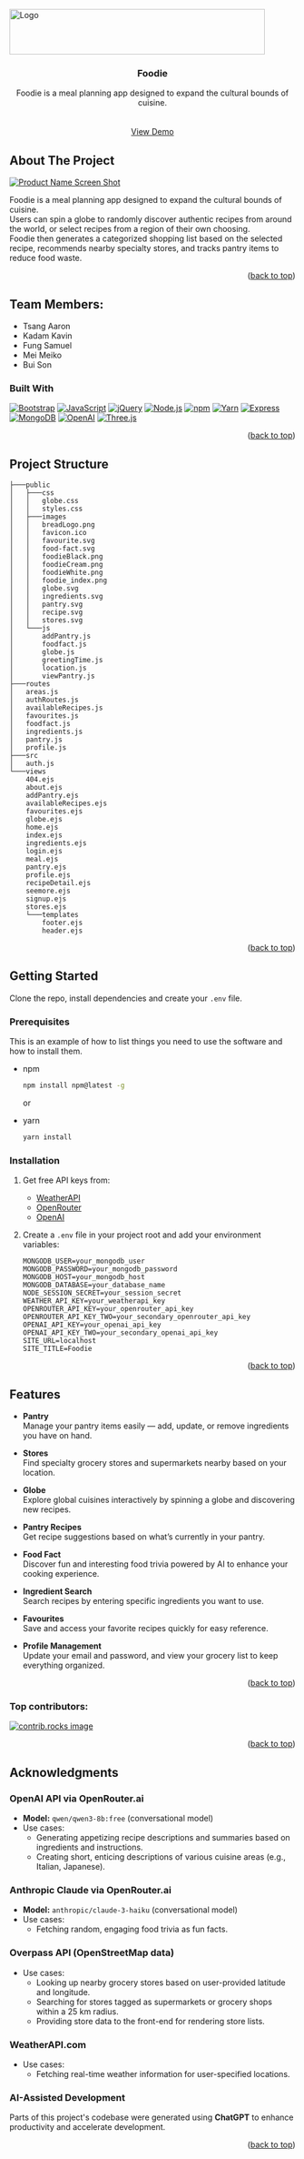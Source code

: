 
<!-- PROJECT SHIELDS -->
<!--
*** I'm using markdown "reference style" links for readability.
*** Reference links are enclosed in brackets [ ] instead of parentheses ( ).
*** See the bottom of this document for the declaration of the reference variables
*** for contributors-url, forks-url, etc. This is an optional, concise syntax you may use.
*** https://www.markdownguide.org/basic-syntax/#reference-style-links
-->

<!-- PROJECT LOGO -->
<br />
<div>
  <a href="https://github.com/sonboiii/2800-202510-BBY18">
    <img src="public/images/foodieWhite.png" alt="Logo" width="450" height="80">
  </a>

<h3 align="center">Foodie</h3>

  <p align="center">
    Foodie is a meal planning app designed to expand the cultural bounds of cuisine. 
    <br />
    <br />
    <br />
    <a href="https://foodie-0fu4.onrender.com">View Demo</a>
  </p>
</div>


<!-- ABOUT THE PROJECT -->
## About The Project

[![Product Name Screen Shot][product-screenshot]](https://foodie-0fu4.onrender.com)

Foodie is a meal planning app designed to expand the cultural bounds of cuisine.   
Users can spin a globe to randomly discover authentic recipes from around the world, or select recipes from a region of their own choosing.   
Foodie then generates a categorized shopping list based on the selected recipe, recommends nearby specialty stores, and tracks pantry items to reduce food waste.  

<p align="right">(<a href="#readme-top">back to top</a>)</p>

## Team Members:
- Tsang	Aaron
- Kadam	Kavin
- Fung Samuel
- Mei Meiko
- Bui Son

### Built With


[![Bootstrap][Bootstrap.com]][Bootstrap-url] [![JavaScript][JavaScript.com]][JS-url] [![jQuery][JQuery.com]][JQuery-url]
[![Node.js][nodejs.org]][node-url] [![npm][npmjs.com]][npm-url] [![Yarn][yarnpkg.com]][yarn-url]
[![Express][expressjs.com]][express-url] [![MongoDB][mongodb.com]][mongo-url]
[![OpenAI][openai.com]][openai-url] [![Three.js][threejs.org]][three-url]

<p align="right">(<a href="#readme-top">back to top</a>)</p>


<!-- PROJECT STRUCTURE -->
## Project Structure
```
├───public
│   ├───css
│   │   globe.css
│   │   styles.css
│   ├───images
│   │   breadLogo.png
│   │   favicon.ico
│   │   favourite.svg
│   │   food-fact.svg
│   │   foodieBlack.png
│   │   foodieCream.png
│   │   foodieWhite.png
│   │   foodie_index.png
│   │   globe.svg
│   │   ingredients.svg
│   │   pantry.svg
│   │   recipe.svg
│   │   stores.svg
│   └───js
│       addPantry.js
│       foodfact.js
│       globe.js
│       greetingTime.js
│       location.js
│       viewPantry.js
├───routes
│   areas.js
│   authRoutes.js
│   availableRecipes.js
│   favourites.js
│   foodfact.js
│   ingredients.js
│   pantry.js
│   profile.js
├───src
│   auth.js
└───views
    404.ejs
    about.ejs
    addPantry.ejs
    availableRecipes.ejs
    favourites.ejs
    globe.ejs
    home.ejs
    index.ejs
    ingredients.ejs
    login.ejs
    meal.ejs
    pantry.ejs
    profile.ejs
    recipeDetail.ejs
    seemore.ejs
    signup.ejs
    stores.ejs
    └───templates
        footer.ejs
        header.ejs
```

<p align="right">(<a href="#readme-top">back to top</a>)</p>


<!-- GETTING STARTED -->
## Getting Started

Clone the repo, install dependencies and create your `.env` file.

### Prerequisites

This is an example of how to list things you need to use the software and how to install them.
* npm
  ```sh
  npm install npm@latest -g
  ```
  or  
  
* yarn
  ```sh
  yarn install
   ```

### Installation

1. Get free API keys from:
   - [WeatherAPI](https://www.weatherapi.com/)
   - [OpenRouter](https://openrouter.ai/)
   - [OpenAI](https://platform.openai.com/)

2. Create a `.env` file in your project root and add your environment variables:
   ```env
   MONGODB_USER=your_mongodb_user
   MONGODB_PASSWORD=your_mongodb_password
   MONGODB_HOST=your_mongodb_host
   MONGODB_DATABASE=your_database_name
   NODE_SESSION_SECRET=your_session_secret
   WEATHER_API_KEY=your_weatherapi_key
   OPENROUTER_API_KEY=your_openrouter_api_key
   OPENROUTER_API_KEY_TWO=your_secondary_openrouter_api_key
   OPENAI_API_KEY=your_openai_api_key
   OPENAI_API_KEY_TWO=your_secondary_openai_api_key
   SITE_URL=localhost
   SITE_TITLE=Foodie
   ```
<p align="right">(<a href="#readme-top">back to top</a>)</p>


<!-- Features -->
## Features

- **Pantry**  
  Manage your pantry items easily — add, update, or remove ingredients you have on hand.

- **Stores**  
  Find specialty grocery stores and supermarkets nearby based on your location.

- **Globe**  
  Explore global cuisines interactively by spinning a globe and discovering new recipes.

- **Pantry Recipes**  
  Get recipe suggestions based on what’s currently in your pantry.

- **Food Fact**  
  Discover fun and interesting food trivia powered by AI to enhance your cooking experience.

- **Ingredient Search**  
  Search recipes by entering specific ingredients you want to use.

- **Favourites**  
  Save and access your favorite recipes quickly for easy reference.

- **Profile Management**  
  Update your email and password, and view your grocery list to keep everything organized.

<p align="right">(<a href="#readme-top">back to top</a>)</p>


<!-- TOP CONTRIBUTORS -->
### Top contributors:

<a href="https://github.com/sonboiii/2800-202510-BBY18/graphs/contributors">
  <img src="https://contrib.rocks/image?repo=sonboiii/2800-202510-BBY18" alt="contrib.rocks image" />
</a>

<p align="right">(<a href="#readme-top">back to top</a>)</p>


<!-- ACKNOWLEDGMENTS -->
## Acknowledgments

### OpenAI API via OpenRouter.ai
- **Model:** `qwen/qwen3-8b:free` (conversational model)
- Use cases:
  - Generating appetizing recipe descriptions and summaries based on ingredients and instructions.
  - Creating short, enticing descriptions of various cuisine areas (e.g., Italian, Japanese).

### Anthropic Claude via OpenRouter.ai
- **Model:** `anthropic/claude-3-haiku` (conversational model)
- Use cases:
  - Fetching random, engaging food trivia as fun facts.

### Overpass API (OpenStreetMap data)
- Use cases:
  - Looking up nearby grocery stores based on user-provided latitude and longitude.
  - Searching for stores tagged as supermarkets or grocery shops within a 25 km radius.
  - Providing store data to the front-end for rendering store lists.

### WeatherAPI.com
- Use cases:
  - Fetching real-time weather information for user-specified locations.

### AI-Assisted Development
Parts of this project's codebase were generated using **ChatGPT** to enhance productivity and accelerate development.

<p align="right">(<a href="#readme-top">back to top</a>)</p>



<!-- MARKDOWN LINKS & IMAGES -->
[Bootstrap.com]: https://img.shields.io/badge/Bootstrap-563D7C?style=for-the-badge&logo=bootstrap&logoColor=white
[Bootstrap-url]: https://getbootstrap.com
[JavaScript.com]: https://img.shields.io/badge/JavaScript-F7DF1E?style=for-the-badge&logo=javascript&logoColor=black
[JS-url]: https://developer.mozilla.org/en-US/docs/Web/JavaScript
[JQuery.com]: https://img.shields.io/badge/jQuery-0769AD?style=for-the-badge&logo=jquery&logoColor=white
[JQuery-url]: https://jquery.com
[nodejs.org]: https://img.shields.io/badge/Node.js-339933?style=for-the-badge&logo=nodedotjs&logoColor=white
[node-url]: https://nodejs.org
[npmjs.com]: https://img.shields.io/badge/npm-CB3837?style=for-the-badge&logo=npm&logoColor=white
[npm-url]: https://www.npmjs.com
[yarnpkg.com]: https://img.shields.io/badge/Yarn-2C8EBB?style=for-the-badge&logo=yarn&logoColor=white
[yarn-url]: https://yarnpkg.com
[expressjs.com]: https://img.shields.io/badge/Express-000000?style=for-the-badge&logo=express&logoColor=white
[express-url]: https://expressjs.com
[mongodb.com]: https://img.shields.io/badge/MongoDB-47A248?style=for-the-badge&logo=mongodb&logoColor=white
[mongo-url]: https://www.mongodb.com
[openai.com]: https://img.shields.io/badge/OpenAI-412991?style=for-the-badge&logo=openai&logoColor=white
[openai-url]: https://openai.com
[threejs.org]: https://img.shields.io/badge/Three.js-000000?style=for-the-badge&logo=threedotjs&logoColor=white
[three-url]: https://threejs.org
[contributors-shield]: https://img.shields.io/github/contributors/sonboiii/2800-202510-BBY18.svg?style=for-the-badge
[contributors-url]: https://github.com/sonboiii/2800-202510-BBY18/graphs/contributors
[product-screenshot]: public/images/foodie_index.png
